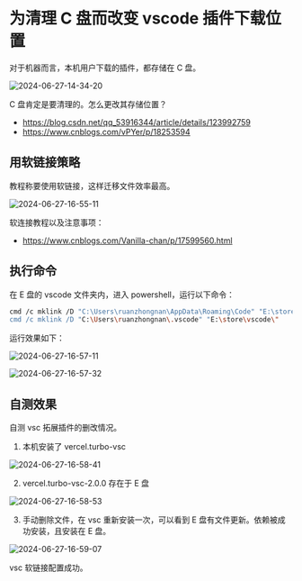# 为清理 C 盘而改变 vscode 插件下载位置

对于机器而言，本机用户下载的插件，都存储在 C 盘。

![2024-06-27-14-34-20](https://cdn.jsdelivr.net/gh/ruan-cat/img-store/img/2024-06-27-14-34-20.png)

C 盘肯定是要清理的。怎么更改其存储位置？

- https://blog.csdn.net/qq_53916344/article/details/123992759
- https://www.cnblogs.com/vPYer/p/18253594

## 用软链接策略

教程称要使用软链接，这样迁移文件效率最高。

![2024-06-27-16-55-11](https://cdn.jsdelivr.net/gh/ruan-cat/img-store/img/2024-06-27-16-55-11.png)

软连接教程以及注意事项：

- https://www.cnblogs.com/Vanilla-chan/p/17599560.html

## 执行命令

在 E 盘的 vscode 文件夹内，进入 powershell，运行以下命令：

```bash
cmd /c mklink /D "C:\Users\ruanzhongnan\AppData\Roaming\Code" "E:\store\vscode\user-data\"
cmd /c mklink /D "C:\Users\ruanzhongnan\.vscode" "E:\store\vscode\"
```

运行效果如下：

![2024-06-27-16-57-11](https://cdn.jsdelivr.net/gh/ruan-cat/img-store/img/2024-06-27-16-57-11.png)

![2024-06-27-16-57-32](https://cdn.jsdelivr.net/gh/ruan-cat/img-store/img/2024-06-27-16-57-32.png)

## 自测效果

自测 vsc 拓展插件的删改情况。

1. 本机安装了 vercel.turbo-vsc

![2024-06-27-16-58-41](https://cdn.jsdelivr.net/gh/ruan-cat/img-store/img/2024-06-27-16-58-41.png)

2. vercel.turbo-vsc-2.0.0 存在于 E 盘

![2024-06-27-16-58-53](https://cdn.jsdelivr.net/gh/ruan-cat/img-store/img/2024-06-27-16-58-53.png)

3. 手动删除文件，在 vsc 重新安装一次，可以看到 E 盘有文件更新。依赖被成功安装，且安装在 E 盘。

![2024-06-27-16-59-07](https://cdn.jsdelivr.net/gh/ruan-cat/img-store/img/2024-06-27-16-59-07.png)

vsc 软链接配置成功。
